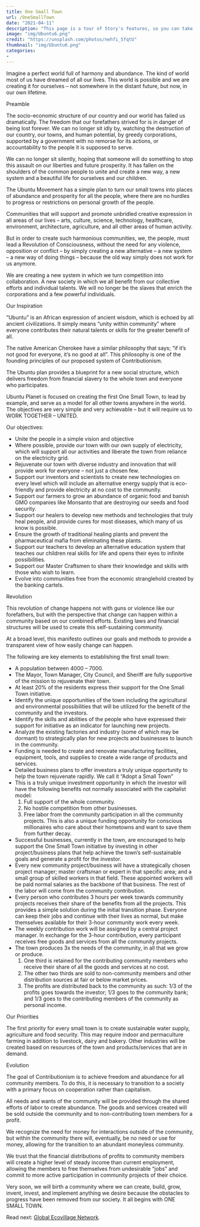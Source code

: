 ```yaml
---
title: One Small Town
url: /OneSmallTown
date: "2021-04-11"
description: "This page is a tour of Story's features, so you can take full advantage of its power."
image: "img/Ubuntu6.png"
credit: "https://unsplash.com/photos/nehfi_SfqtU"
thumbnail: "img/Ubuntu6.png"
categories:
- 
---
```


Imagine a perfect world full of harmony and abundance. The kind of world most of us have
dreamed of all our lives. This world is possible and we are creating it for ourselves – 
not somewhere in the distant future, but now, in our own lifetime.
<!--more-->
Preamble

The socio-economic structure of our country and our world has failed us dramatically. 
The freedom that our forefathers strived for is in danger of being lost forever.
We can no longer sit idly by, watching the destruction of our country, our towns, and 
human potential, by greedy corporations, supported by a government with no remorse for 
its actions, or accountability to the people it is supposed to serve.

We can no longer sit silently, hoping that someone will do something to stop this assault 
on our liberties and future prosperity. It has fallen on the shoulders of the common 
people to unite and create a new way, a new system and a beautiful life for ourselves 
and our children.

The Ubuntu Movement has a simple plan to turn our small towns into places of abundance 
and prosperity for all the people, where there are no hurdles to progress or restrictions 
on personal growth of the people.

Communities that will support and promote unbridled creative expression in all areas of 
our lives – arts, culture, science, technology, healthcare, environment, architecture, 
agriculture, and all other areas of human activity.

But in order to create such harmonious communities, we, the people, must lead a Revolution 
of Consciousness, without the need for any violence, opposition or conflict – by simply 
creating a new alternative – a new system – a new way of doing things – because the old 
way simply does not work for us anymore.

We are creating a new system in which we turn competition into collaboration. A new 
society in which we all benefit from our collective efforts and individual talents. 
We will no longer be the slaves that enrich the corporations and a few powerful individuals.

Our Inspiration

“Ubuntu” is an African expression of ancient wisdom, which is echoed by all ancient civilizations. 
It simply means “unity within community” where everyone contributes their natural talents or skills 
for the greater benefit of all.

The native American Cherokee have a similar philosophy that says; “if it’s not good for everyone, 
it’s no good at all”. This philosophy is one of the founding principles of our proposed system of 
Contributionism.

The Ubuntu plan provides a blueprint for a new social structure, which delivers freedom from financial 
slavery to the whole town and everyone who participates.

Ubuntu Planet is focused on creating the first One Small Town, to lead by example, and serve as a 
model for all other towns anywhere in the world. The objectives are very simple and very achievable
– but it will require us to WORK TOGETHER – UNITED.

Our objectives:
- Unite the people in a simple vision and objective
- Where possible, provide our town with our own supply of electricity, which will support all our 
  activities and liberate the town from reliance on the electricity grid.
- Rejuvenate our town with diverse industry and innovation that will provide work for everyone – not just a chosen few.
- Support our inventors and scientists to create new technologies on every level which will include an alternative 
  energy supply that is eco-friendly and provide electricity at no cost to the community.
- Support our farmers to grow an abundance of organic food and banish GMO companies like Monsanto that are destroying 
  our seeds and food security.
- Support our healers to develop new methods and technologies that truly heal people, and provide cures for most 
  diseases, which many of us know is possible.
- Ensure the growth of traditional healing plants and prevent the pharmaceutical mafia from eliminating these plants.
- Support our teachers to develop an alternative education system that teaches our children real skills for life and 
  opens their eyes to infinite possibilities.
- Support our Master Craftsmen to share their knowledge and skills with those who wish to learn.
- Evolve into communities free from the economic stranglehold created by the banking cartels.

Revolution

This revolution of change happens not with guns or violence like our forefathers, but with the perspective that change 
can happen within a community based on our combined efforts. Existing laws and financial structures will be used to 
create this self-sustaining community.

At a broad level, this manifesto outlines our goals and methods to provide a transparent view of how easily change can 
happen.

The following are key elements to establishing the first small town:
- A population between 4000 – 7000.
- The Mayor, Town Manager, City Council, and Sheriff are fully supportive of the mission to rejuvenate their town.
- At least 20% of the residents express their support for the One Small Town initiative.
- Identify the unique opportunities of the town including the agricultural and environmental possibilities that will be 
  utilized for the benefit of the community and the investors.
- Identify the skills and abilities of the people who have expressed their support for initiative as an indicator for 
  launching new projects.
- Analyze the existing factories and industry (some of which may be dormant) to strategically plan for new projects and 
  businesses to launch in the community.
- Funding is needed to create and renovate manufacturing facilities, equipment, tools, and supplies to create a wide 
  range of products and services.
- Detailed business plans to offer investors a truly unique opportunity to help the town rejuvenate rapidly. 
  We call it “Adopt a Small Town”
- This is a truly unique investment opportunity in which the investor will have the following benefits not normally 
  associated with the capitalist model:
  1.  Full support of the whole community.
  2.  No hostile competition from other businesses.
  3.  Free labor from the community participation in all the community projects. This is also a unique funding opportunity 
      for conscious millionaires who care about their hometowns and want to save them from further decay.
- Successful businesses, currently in the town, are encouraged to help support the One Small Town initiative by investing 
  in other project/business plans that help achieve the town’s self-sustainable goals and generate a profit for the 
  investor.
- Every new community project/business will have a strategically chosen project manager; master craftsman or expert in 
  that specific area; and a small group of skilled workers in that field. These appointed workers will be paid normal 
  salaries as the backbone of that business. The rest of the labor will come from the community contribution.
- Every person who contributes 3 hours per week towards community projects receives their share of the benefits from 
  all the projects. This provides a simple solution during the initial transition phase. Everyone can keep their jobs 
  and continue with their lives as normal, but make themselves available for their 3-hour community work every week.
- The weekly contribution work will be assigned by a central project manager. In exchange for the 3-hour contribution, 
  every participant receives free goods and services from all the community projects.
- The town produces 3x the needs of the community, in all that we grow or produce.
  1.  One third is retained for the contributing community members who receive their share of all the goods and services 
      at no cost.
  2.  The other two thirds are sold to non-community members and other distribution sources at fair or below market 
      prices.
  3.  The profits are distributed back to the community as such:
      1/3 of the profits goes towards the investor; 1/3 goes to the community bank; and 1/3 goes to the contributing 
      members of the community as personal income.

Our Priorities

The first priority for every small town is to create sustainable water supply, agriculture and food security. This may 
require indoor and permaculture farming in addition to livestock, dairy and bakery.  Other industries will be created 
based on resources of the town and products/services that are in demand.

Evolution

The goal of Contributionism is to achieve freedom and abundance for all community members. To do this, it is necessary 
to transition to a society with a primary focus on cooperation rather than capitalism.

All needs and wants of the community will be provided through the shared efforts of labor to create abundance. The goods 
and services created will be sold outside the community and to non-contributing town members for a profit.

We recognize the need for money for interactions outside of the community, but within the community there will, eventually, 
be no need or use for money, allowing for the transition to an abundant moneyless community.

We trust that the financial distributions of profits to community members will create a higher level of steady income 
than current employment, allowing the members to free themselves from undesirable “jobs” and commit to more active participation 
in community projects of their choice.

Very soon, we will birth a community where we can create, build, grow, invent, invest, and implement anything we desire 
because the obstacles to progress have been removed from our society. It all begins with ONE SMALL TOWN.

Read next: [Global Ecovillage Network](/search-page/).
